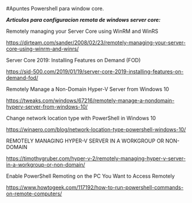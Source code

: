#Apuntes Powershell para window core.

***Articulos para configuracion remota de windows server core:***

Remotely managing your Server Core using WinRM and WinRS

https://dirteam.com/sander/2008/02/23/remotely-managing-your-server-core-using-winrm-and-winrs/

Server Core 2019: Installing Features on Demand (FOD)

https://sid-500.com/2019/01/19/server-core-2019-installing-features-on-demand-fod/

Remotely Manage a Non-Domain Hyper-V Server from Windows 10

https://tweaks.com/windows/67216/remotely-manage-a-nondomain-hyperv-server-from-windows-10/

Change network location type with PowerShell in Windows 10

https://winaero.com/blog/network-location-type-powershell-windows-10/

REMOTELY MANAGING HYPER-V SERVER IN A WORKGROUP OR NON-DOMAIN

https://timothygruber.com/hyper-v-2/remotely-managing-hyper-v-server-in-a-workgroup-or-non-domain/

Enable PowerShell Remoting on the PC You Want to Access Remotely

https://www.howtogeek.com/117192/how-to-run-powershell-commands-on-remote-computers/


